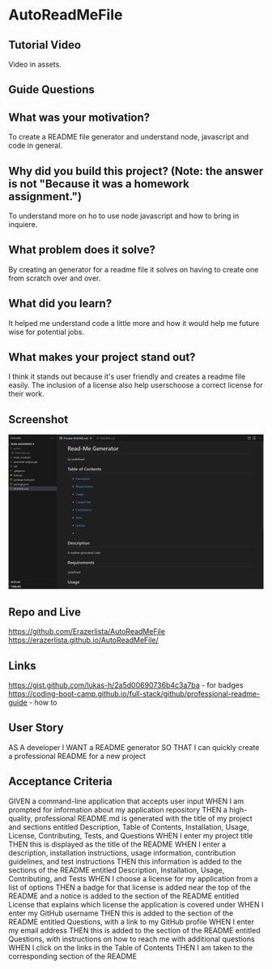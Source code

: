 # AutoReadMeFile

## Tutorial Video

Video in assets.

## Guide Questions

## What was your motivation?

To create a README file generator and understand node, javascript and code in general.

## Why did you build this project? (Note: the answer is not "Because it was a homework assignment.")

To understand more on ho to use node javascript and how to bring in inquiere.

## What problem does it solve?

By creating an generator for a readme file it solves on having to create one from scratch over and over.

## What did you learn?

It helped me understand code a little more and how it would help me future wise for potential jobs.

## What makes your project stand out?

I think it stands out because it's user friendly and creates a readme file easily. The inclusion of a license also
help userschoose a correct license for their work.

## Screenshot

<img src="assets\screenshot for project.png" alt="picture of deployment">

## Repo and Live

https://github.com/Erazerlista/AutoReadMeFile
https://erazerlista.github.io/AutoReadMeFile/

## Links

https://gist.github.com/lukas-h/2a5d00690736b4c3a7ba - for badges
https://coding-boot-camp.github.io/full-stack/github/professional-readme-guide - how to

## User Story

AS A developer
I WANT a README generator
SO THAT I can quickly create a professional README for a new project

## Acceptance Criteria

GIVEN a command-line application that accepts user input
WHEN I am prompted for information about my application repository
THEN a high-quality, professional README.md is generated with the title of my project and sections entitled Description, Table of Contents, Installation, Usage, License, Contributing, Tests, and Questions
WHEN I enter my project title
THEN this is displayed as the title of the README
WHEN I enter a description, installation instructions, usage information, contribution guidelines, and test instructions
THEN this information is added to the sections of the README entitled Description, Installation, Usage, Contributing, and Tests
WHEN I choose a license for my application from a list of options
THEN a badge for that license is added near the top of the README and a notice is added to the section of the README entitled License that explains which license the application is covered under
WHEN I enter my GitHub username
THEN this is added to the section of the README entitled Questions, with a link to my GitHub profile
WHEN I enter my email address
THEN this is added to the section of the README entitled Questions, with instructions on how to reach me with additional questions
WHEN I click on the links in the Table of Contents
THEN I am taken to the corresponding section of the README
